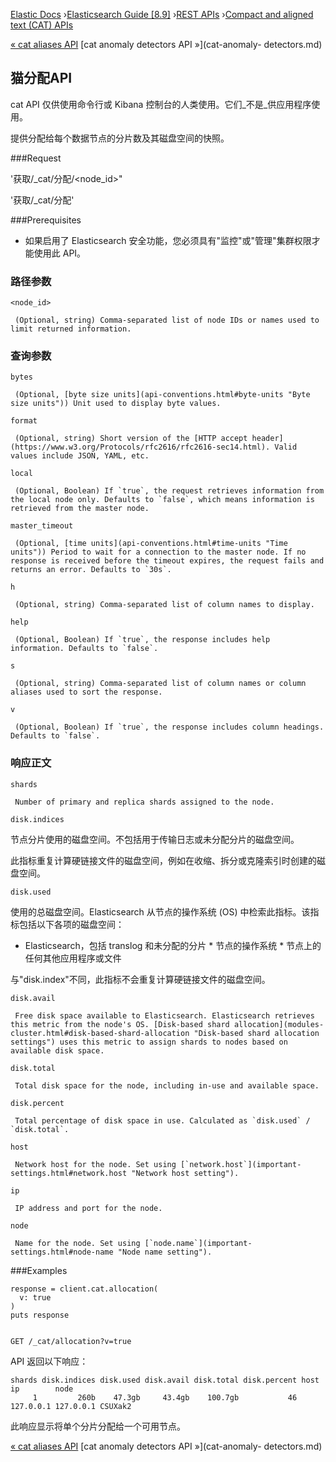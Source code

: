 

[Elastic Docs](/guide/) ›[Elasticsearch Guide [8.9]](index.md) ›[REST
APIs](rest-apis.md) ›[Compact and aligned text (CAT) APIs](cat.md)

[« cat aliases API](cat-alias.md) [cat anomaly detectors API »](cat-anomaly-
detectors.md)

## 猫分配API

cat API 仅供使用命令行或 Kibana 控制台的人类使用。它们_不是_供应用程序使用。

提供分配给每个数据节点的分片数及其磁盘空间的快照。

###Request

'获取/_cat/分配/<node_id>"

'获取/_cat/分配'

###Prerequisites

* 如果启用了 Elasticsearch 安全功能，您必须具有"监控"或"管理"集群权限才能使用此 API。

### 路径参数

`<node_id>`

     (Optional, string) Comma-separated list of node IDs or names used to limit returned information. 

### 查询参数

`bytes`

     (Optional, [byte size units](api-conventions.html#byte-units "Byte size units")) Unit used to display byte values. 
`format`

     (Optional, string) Short version of the [HTTP accept header](https://www.w3.org/Protocols/rfc2616/rfc2616-sec14.html). Valid values include JSON, YAML, etc. 
`local`

     (Optional, Boolean) If `true`, the request retrieves information from the local node only. Defaults to `false`, which means information is retrieved from the master node. 
`master_timeout`

     (Optional, [time units](api-conventions.html#time-units "Time units")) Period to wait for a connection to the master node. If no response is received before the timeout expires, the request fails and returns an error. Defaults to `30s`. 
`h`

     (Optional, string) Comma-separated list of column names to display. 
`help`

     (Optional, Boolean) If `true`, the response includes help information. Defaults to `false`. 
`s`

     (Optional, string) Comma-separated list of column names or column aliases used to sort the response. 
`v`

     (Optional, Boolean) If `true`, the response includes column headings. Defaults to `false`. 

### 响应正文

`shards`

     Number of primary and replica shards assigned to the node. 
`disk.indices`

    

节点分片使用的磁盘空间。不包括用于传输日志或未分配分片的磁盘空间。

此指标重复计算硬链接文件的磁盘空间，例如在收缩、拆分或克隆索引时创建的磁盘空间。

`disk.used`

    

使用的总磁盘空间。Elasticsearch 从节点的操作系统 (OS) 中检索此指标。该指标包括以下各项的磁盘空间：

* Elasticsearch，包括 translog 和未分配的分片 * 节点的操作系统 * 节点上的任何其他应用程序或文件

与"disk.index"不同，此指标不会重复计算硬链接文件的磁盘空间。

`disk.avail`

     Free disk space available to Elasticsearch. Elasticsearch retrieves this metric from the node's OS. [Disk-based shard allocation](modules-cluster.html#disk-based-shard-allocation "Disk-based shard allocation settings") uses this metric to assign shards to nodes based on available disk space. 
`disk.total`

     Total disk space for the node, including in-use and available space. 
`disk.percent`

     Total percentage of disk space in use. Calculated as `disk.used` / `disk.total`. 
`host`

     Network host for the node. Set using [`network.host`](important-settings.html#network.host "Network host setting"). 
`ip`

     IP address and port for the node. 
`node`

     Name for the node. Set using [`node.name`](important-settings.html#node-name "Node name setting"). 

###Examples

    
    
    response = client.cat.allocation(
      v: true
    )
    puts response
    
    
    GET /_cat/allocation?v=true

API 返回以下响应：

    
    
    shards disk.indices disk.used disk.avail disk.total disk.percent host      ip        node
         1         260b    47.3gb     43.4gb    100.7gb           46 127.0.0.1 127.0.0.1 CSUXak2

此响应显示将单个分片分配给一个可用节点。

[« cat aliases API](cat-alias.md) [cat anomaly detectors API »](cat-anomaly-
detectors.md)
